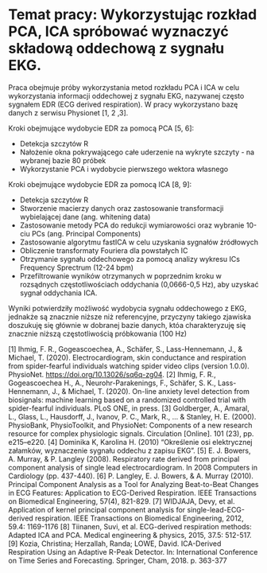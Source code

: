 # Temat pracy: Wykorzystując rozkład PCA, ICA spróbować wyznaczyć składową oddechową z sygnału EKG.


Praca obejmuje próby wykorzystania metod rozkładu PCA i ICA w celu wykorzystania informacji oddechowej
z sygnału EKG, nazywanej często sygnałem EDR (ECG derived respiration). W pracy wykorzystano bazę danych
z serwisu Physionet [1, 2 ,3].

Kroki obejmujące wydobycie EDR za pomocą PCA [5, 6]:
  - Detekcja szczytów R
  - Nałożenie okna pokrywającego całe uderzenie na wykryte szczyty - na wybranej bazie 80 próbek
  - Wykorzystanie PCA i wydobycie pierwszego wektora własnego
  
Kroki obejmujące wydobycie EDR za pomocą ICA [8, 9]:
  - Detekcja szczytów R
  - Stworzenie macierzy danych oraz zastosowanie transformacji wybielającej dane (ang. whitening data)
  - Zastosowanie metody PCA do redukcji wymiarowości oraz wybranie 10-ciu PCs (ang. Principal Components) 
  - Zastosowanie algorytmu fastICA w celu uzyskania sygnałów źródłowych 
  - Obliczenie transformaty Fouriera dla powstałych IC 
  - Otrzymanie sygnału oddechowego za pomocą analizy wykresu ICs Frequency Sprectrum (12-24 bpm)
  - Przefiltrowanie wyników otrzymanych w poprzednim kroku w rozsądnych częstotliwościach 
    oddychania (0,0666-0,5 Hz), aby uzyskać sygnał oddychania ICA.

Wyniki potwierdziły możliwość wydobycia sygnału oddechowego z EKG, jednakże są znacznie niższe niż referencyjne,
przyczyny takiego zjawiska doszukuję się głównie w dobranej bazie danych, któa charakteryzuję się znacznie niższą
częstotliwością próbkowania (100 Hz)



[1] Ihmig, F. R., Gogeascoechea, A., Schäfer, S., Lass-Hennemann, J., & Michael, T. (2020).
Electrocardiogram, skin conductance and respiration from spider-fearful individuals watching
spider video clips (version 1.0.0). PhysioNet. https://doi.org/10.13026/sq6q-zg04.
[2] Ihmig, F. R., Gogeascoechea H., A., Neurohr-Parakenings, F., Schäfer, S. K.,
Lass-Hennemann, J., & Michael, T. (2020). On-line anxiety level detection from biosignals:
machine learning based on a randomized controlled trial with spider-fearful individuals. PLoS
ONE, in press.
[3] Goldberger, A., Amaral, L., Glass, L., Hausdorff, J., Ivanov, P. C., Mark, R., ... & Stanley,
H. E. (2000). PhysioBank, PhysioToolkit, and PhysioNet: Components of a new research
resource for complex physiologic signals. Circulation [Online]. 101 (23), pp. e215–e220.
[4] Dominika K, Karolina H. (2010) “Określenie osi elektrycznej załamków, wyznaczenie
sygnału oddechu z zapisu EKG”.
[5] E. J. Bowers, A. Murray, & P. Langley (2008). Respiratory rate derived from principal
component analysis of single lead electrocardiogram. In 2008 Computers in Cardiology (pp.
437-440).
[6] P. Langley, E. J. Bowers, & A. Murray (2010). Principal Component Analysis as a Tool for
Analyzing Beat-to-Beat Changes in ECG Features: Application to ECG-Derived Respiration.
IEEE Transactions on Biomedical Engineering, 57(4), 821-829.
[7] WIDJAJA, Devy, et al. Application of kernel principal component analysis for
single-lead-ECG-derived respiration. IEEE Transactions on Biomedical Engineering, 2012,
59.4: 1169-1176
[8] Tiinanen, Suvi, et al. ECG-derived respiration methods: Adapted ICA and PCA. Medical
engineering & physics, 2015, 37.5: 512-517.
[9] Kozia, Christina; Herzallah, Randa; LOWE, David. ICA-Derived Respiration Using an
Adaptive R-Peak Detector. In: International Conference on Time Series and Forecasting.
Springer, Cham, 2018. p. 363-377
